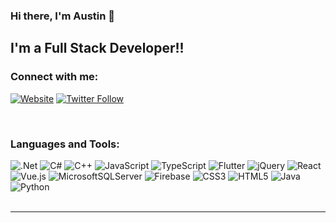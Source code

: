 ### Hi there, I'm Austin 👋

## I'm a Full Stack Developer!!

### Connect with me:
[![Website](https://img.shields.io/website?label=austinbowdler.com&style=for-the-badge&url=https%3A%2F%2Faustinbowdler.com)](https://austinbowdler.com)
[![Twitter Follow](https://img.shields.io/twitter/follow/austinbowdler?color=1DA1F2&logo=twitter&style=for-the-badge)](https://twitter.com/intent/follow?original_referer=https%3A%2F%2Fgithub.com%2FcodeSTACKr&screen_name=austinbowdler)


<br />

### Languages and Tools:
![.Net](https://img.shields.io/badge/.NET-5C2D91?style=for-the-badge&logo=.net&logoColor=white)
![C#](https://img.shields.io/badge/c%23-%23239120.svg?style=for-the-badge&logo=c-sharp&logoColor=white)
![C++](https://img.shields.io/badge/c++-%2300599C.svg?style=for-the-badge&logo=c%2B%2B&logoColor=white)
![JavaScript](https://img.shields.io/badge/javascript-%23323330.svg?style=for-the-badge&logo=javascript&logoColor=%23F7DF1E)
![TypeScript](https://img.shields.io/badge/typescript-%23007ACC.svg?style=for-the-badge&logo=typescript&logoColor=white)
![Flutter](https://img.shields.io/badge/Flutter-%2302569B.svg?style=for-the-badge&logo=Flutter&logoColor=white)
![jQuery](https://img.shields.io/badge/jquery-%230769AD.svg?style=for-the-badge&logo=jquery&logoColor=white)
![React](https://img.shields.io/badge/react-%2320232a.svg?style=for-the-badge&logo=react&logoColor=%2361DAFB)
![Vue.js](https://img.shields.io/badge/vuejs-%2335495e.svg?style=for-the-badge&logo=vuedotjs&logoColor=%234FC08D)
![MicrosoftSQLServer](https://img.shields.io/badge/Microsoft%20SQL%20Sever-CC2927?style=for-the-badge&logo=microsoft%20sql%20server&logoColor=white)
![Firebase](https://img.shields.io/badge/firebase-%23039BE5.svg?style=for-the-badge&logo=firebase)
![CSS3](https://img.shields.io/badge/css3-%231572B6.svg?style=for-the-badge&logo=css3&logoColor=white)
![HTML5](https://img.shields.io/badge/html5-%23E34F26.svg?style=for-the-badge&logo=html5&logoColor=white)
![Java](https://img.shields.io/badge/java-%23ED8B00.svg?style=for-the-badge&logo=java&logoColor=white)
![Python](https://img.shields.io/badge/python-3670A0?style=for-the-badge&logo=python&logoColor=ffdd54)
<br />
<br />

---

[website]: https://austinbowdler.com
[twitter]: https://twitter.com/austinbowdler
[instagram]: https://instagram.com/austinbowdler
[linkedin]: https://www.linkedin.com/in/austin-bowdler-29a0aa121/
